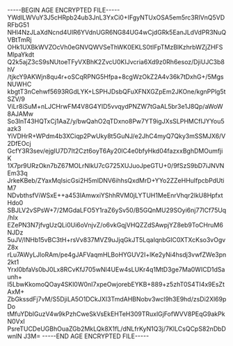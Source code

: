 -----BEGIN AGE ENCRYPTED FILE-----
YWdlLWVuY3J5cHRpb24ub3JnL3YxCi0+IFgyNTUxOSA5em5rc3RIVnQ5VDRFbG51
NHl4NzJLaXdNcnd4UlR6YVdnUGR6NG84UG4wCjdGRk5EanJLdVdPR3NuQVBtTmRj
OHk1UXBkWVZOcVh0eGNVQWVSeThWK0EKLS0tIFpTMzBlKzhrbWZjZHFSMlpaYkdt
Q2k5ajZ3cS9sNUtoeTFyVXBhK2ZvcU0KIJvcria6Xd9z0Rh6esoz/DjiUJC3b8hV
/tjkcY9AKWjn8qu4r+oSCqRPNG5Hfpa+8cgWzOkZ2A4v36k7tDxhG+/5MgsNUWHC
kbgtT3nCehwf5693RGdLYK+LSPHJDsbQFuXFNXGZpEm2JKOne/kgnPPlg5tSZV/9
ViLr8iSuM+nLJCHrwFM4V8G4YID5vvqydPNZW7tGaAL5br3e1J8Qp/aWoW8AJAMw
So3lnT43HQTxCj1AaZ/y/bwQahO2qTDxno8Pw7YT9igJXsSLPHMCfIJYYou5azk3
YiVDHrR+WPdm4b3XCiqp2PwUky8t5GuNJ/e2JhC4myQ7Qky3mSSMJX6/V2DfEOcj
GcfY3R3sev/ejgIU7D7It2Czt6oyT6Ay20lC4e0bfyHkd04fazxxBghDMOumfjiK
1X7pr9URzOkn7bZ67MOLrNlkU7cG725XUJuoJpeGTU+0/9fSzS9bD7iJNVNEm33q
JrkeKBeb/ZYaxMqIsicGsi2H5mIDNV6ihhsQxdMrD+YYo2ZZeHHuIfpcbPdUtiM7
NDvbthsfViWSxE++a453IAmwxiYShhRVM0jLYTUH1MeEnrVhqr2lkU8HpfxtHdo0
SBJLV2vSPsW+7/2MGdaLFO5Y1raZ6ySv50/B5GQnMU29SOyi6nj77lCf75Uq/hIx
EZePN3N7jfvgUzQLi0Ui6oVnjvZ/o6vkGqjVHQZZdSAwpjYZ8eb9ToCHruM6NJDz
5uJV/lNHb15vBC3tH+rsVv837MVZ9uJjqGkJT5LqaIqnbGIC0XTXcKso3vOgvZ8x
rLu7AWyLJloRAm/pe4gJAFVaqmHLBoHYGUV2I+lKe2yNi4hsdj3vwfZWe3pn2kt1
Yrxl0bfaVs0bJ0Lx8RCvKfJ705wNI4UEw4sLUKr4q1MtD3ge7Ma0WICD1dSaunh+
I5LbwKkomoQOay4SKl0W0nI7xpeOwjorebEYKB+889+z5zhT0S4TI4x9EsZtAxM+
ZbGkssdFj7vM/S5DjiLA5O1DCkJXI3TmdAHBNobv3wcl9h3E9hd/zsDi2Xl69pDo
tMfuYDblGuzV4w9kPzhCweSkVsEkEHTeH309TRuxlGjFofWVV8PEqG9akPkN0VxI
PsreTUCDeUGBhOuaZGb2MkLQk8X1fL/dNLfrKyN1Q3j/7KILCsQCpS82nDbDwnlN
J3M=
-----END AGE ENCRYPTED FILE-----
